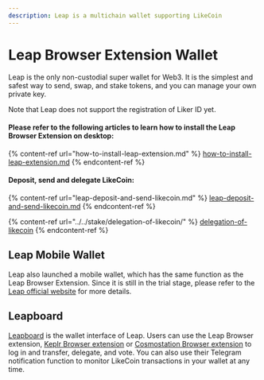 ```yaml
---
description: Leap is a multichain wallet supporting LikeCoin
---
```


# Leap Browser Extension Wallet

Leap is the only non-custodial super wallet for Web3. It is the simplest and safest way to send, swap, and stake tokens, and you can manage your own private key.

Note that Leap does not support the registration of Liker ID yet.

#### Please refer to the following articles to learn how to install the Leap Browser Extension on desktop:

{% content-ref url="how-to-install-leap-extension.md" %}
[how-to-install-leap-extension.md](how-to-install-leap-extension.md)
{% endcontent-ref %}

#### Deposit, send and delegate LikeCoin:

{% content-ref url="leap-deposit-and-send-likecoin.md" %}
[leap-deposit-and-send-likecoin.md](leap-deposit-and-send-likecoin.md)
{% endcontent-ref %}

{% content-ref url="../../stake/delegation-of-likecoin/" %}
[delegation-of-likecoin](../../stake/delegation-of-likecoin/)
{% endcontent-ref %}

## Leap Mobile Wallet

Leap also launched a mobile wallet, which has the same function as the Leap Browser Extension. Since it is still in the trial stage, please refer to the [Leap official website](https://www.leapwallet.io/) for more details.

## Leapboard

[Leapboard](https://cosmos.leapwallet.io/) is the wallet interface of Leap. Users can use the Leap Browser extension, [Keplr Browser extension](../keplr/) or [Cosmostation Browser extension](../cosmostation/) to log in and transfer, delegate, and vote. You can also use their Telegram notification function to monitor LikeCoin transactions in your wallet at any time.
